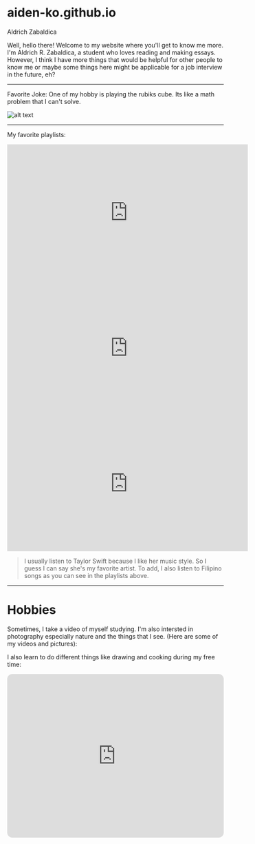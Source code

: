 # aiden-ko.github.io
Aldrich Zabaldica

Well, hello there! Welcome to my website where you'll get to know me more. I'm Aldrich R. Zabaldica, a student who loves reading and making essays. However, I think I have more things that would be helpful for other people to know me or maybe some things here might be applicable for a job interview in the future, eh?

----------------------
Favorite Joke: One of my hobby is playing the rubiks cube. Its like a math problem that I can't solve.

![alt text](https://classteaching.files.wordpress.com/2019/09/rubiks-cube.jpg)
   
   -----------------------------------------------------------------------------------------------------------------
  My favorite playlists:

<iframe width="560" height="315" src="https://www.youtube.com/embed/hS4akr_fcZU" title="YouTube video player" frameborder="0" allow="accelerometer; autoplay; clipboard-write; encrypted-media; gyroscope; picture-in-picture; web-share" allowfullscreen></iframe>

<iframe width="560" height="315" src="https://www.youtube.com/embed/mOkjImy1z3k" title="YouTube video player" frameborder="0" allow="accelerometer; autoplay; clipboard-write; encrypted-media; gyroscope; picture-in-picture; web-share" allowfullscreen></iframe>

<iframe width="560" height="315" src="https://www.youtube.com/embed/6K4yr7xsVfc" title="YouTube video player" frameborder="0" allow="accelerometer; autoplay; clipboard-write; encrypted-media; gyroscope; picture-in-picture; web-share" allowfullscreen></iframe>


> I usually listen to Taylor Swift because I like her music style. So I guess I can say she's my favorite artist. To add, I also listen to Filipino songs as you can see in the playlists above. 

---------------------------------------------------------------

# Hobbies
Sometimes, I take a video of myself studying. I'm also intersted in photography especially nature and the things that I see. (Here are some of my videos and pictures):



I also learn to do different things like drawing and cooking during my free time:











<iframe style="border-radius:12px" src="https://open.spotify.com/embed/playlist/37i9dQZF1DWWGzo2lhvYlP?utm_source=generator" width="100%" height="380" frameBorder="0" allowfullscreen="" allow="autoplay; clipboard-write; encrypted-media; fullscreen; picture-in-picture" loading="lazy"></iframe>





